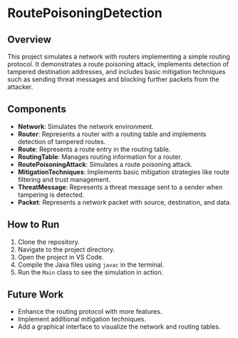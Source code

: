 # RoutePoisoningDetection

## Overview

This project simulates a network with routers implementing a simple routing protocol. It demonstrates a route poisoning attack, implements detection of tampered destination addresses, and includes basic mitigation techniques such as sending threat messages and blocking further packets from the attacker.

## Components

- **Network**: Simulates the network environment.
- **Router**: Represents a router with a routing table and implements detection of tampered routes.
- **Route**: Represents a route entry in the routing table.
- **RoutingTable**: Manages routing information for a router.
- **RoutePoisoningAttack**: Simulates a route poisoning attack.
- **MitigationTechniques**: Implements basic mitigation strategies like route filtering and trust management.
- **ThreatMessage**: Represents a threat message sent to a sender when tampering is detected.
- **Packet**: Represents a network packet with source, destination, and data.

## How to Run

1. Clone the repository.
2. Navigate to the project directory.
3. Open the project in VS Code.
4. Compile the Java files using `javac` in the terminal.
5. Run the `Main` class to see the simulation in action.

## Future Work

- Enhance the routing protocol with more features.
- Implement additional mitigation techniques.
- Add a graphical interface to visualize the network and routing tables.

